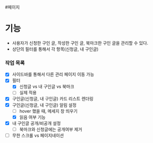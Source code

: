 #페이지

# 기능
* 사용자가 신청한 구인 글, 작성한 구인 글, 북마크한 구인 글을 관리할 수 있다. 
* 상단의 필터를 통해서 각 항목(신청글, 내 구인글)


### 작업 목록
* [x] 사이드바를 통해서 다른 관리 페이지 이동 가능
* [x] 필터
	* [x] 신청글 vs 내 구인글 vs 북마크
	* [ ] 실제 적용
* [x] 구인글(신청글, 내 구인글) 카드 리스트 렌더링
* [x] 구인글(신청글, 내 구인글) 알림 설정
	* [ ] hover 했을 때, 메세지 창 띄우기
	* [x] 읽음 여부 기능
* [x] 내 구인글 공개/비공개 설정
	* [ ] 북마크와 신청글에는 공개여부 제거
* [ ] 무한 스크롤 vs 페이지네이션